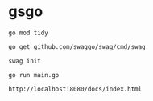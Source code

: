 # gsgo

    go mod tidy
    
    go get github.com/swaggo/swag/cmd/swag

    swag init

    go run main.go

    http://localhost:8080/docs/index.html